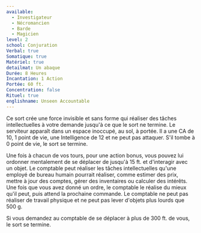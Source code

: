 ```yaml
---
available:
  - Investigateur
  - Nécromancien
  - Barde
  - Magicien
level: 2
school: Conjuration
Verbal: true
Somatique: true
Matériel: true
detailmat: Un abaque
Durée: 8 Heures
Incantation: 1 Action
Portée: 60 ft.
Concentration: false
Rituel: true
englishname: Unseen Accountable
---
```

Ce sort crée une force invisible et sans forme qui réaliser des tâches intellectuelles à votre demande jusqu'à ce que le sort ne termine. Le serviteur apparaît dans un espace inoccupé, au sol, à portée. Il a une CA de 10, 1 point de vie, une Intelligence de 12 et ne peut pas attaquer. S'il tombe à 0 point de vie, le sort se termine.

Une fois à chacun de vos tours, pour une action bonus, vous pouvez lui ordonner mentalement de se déplacer de jusqu'à 15 ft. et d'interagir avec un objet. Le comptable peut réaliser les tâches intellectuelles qu'une employé de bureau humain pourrait réaliser, comme estimer des prix, mettre à jour des comptes, gérer des inventaires ou calculer des intérêts. Une fois que vous avez donné un ordre, le comptable le réalise du mieux qu'il peut, puis attend la prochaine commande. Le comptable ne peut pas réaliser de travail physique et ne peut pas lever d'objets plus lourds que 500 g.

Si vous demandez au comptable de se déplacer à plus de 300 ft. de vous, le sort se termine.
